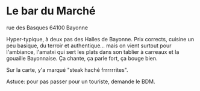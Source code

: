 # Le bar du Marché

  rue des Basques
  64100 Bayonne

Hyper-typique, à deux pas des Halles de Bayonne. Prix corrects, cuisine un peu basique, du terroir et authentique... mais on vient surtout pour l'ambiance, l'amatxi qui sert les plats dans son tablier à carreaux et la gouaille Bayonnaise. Ça chante, ça parle fort, ça bouge bien.

Sur la carte, y'a marqué "steak haché frrrrrrites".

Astuce: pour pas passer pour un touriste, demande le BDM.
